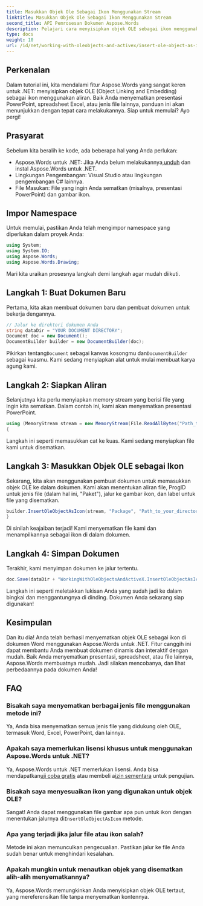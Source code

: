 ```yaml
---
title: Masukkan Objek Ole Sebagai Ikon Menggunakan Stream
linktitle: Masukkan Objek Ole Sebagai Ikon Menggunakan Stream
second_title: API Pemrosesan Dokumen Aspose.Words
description: Pelajari cara menyisipkan objek OLE sebagai ikon menggunakan aliran dengan Aspose.Words untuk .NET dalam tutorial langkah demi langkah yang mendetail ini.
type: docs
weight: 10
url: /id/net/working-with-oleobjects-and-activex/insert-ole-object-as-icon-using-stream/
---
```

## Perkenalan

Dalam tutorial ini, kita mendalami fitur Aspose.Words yang sangat keren untuk .NET: menyisipkan objek OLE (Object Linking and Embedding) sebagai ikon menggunakan aliran. Baik Anda menyematkan presentasi PowerPoint, spreadsheet Excel, atau jenis file lainnya, panduan ini akan menunjukkan dengan tepat cara melakukannya. Siap untuk memulai? Ayo pergi!

## Prasyarat

Sebelum kita beralih ke kode, ada beberapa hal yang Anda perlukan:

-  Aspose.Words untuk .NET: Jika Anda belum melakukannya,[unduh](https://releases.aspose.com/words/net/) dan instal Aspose.Words untuk .NET.
- Lingkungan Pengembangan: Visual Studio atau lingkungan pengembangan C# lainnya.
- File Masukan: File yang ingin Anda sematkan (misalnya, presentasi PowerPoint) dan gambar ikon.

## Impor Namespace

Untuk memulai, pastikan Anda telah mengimpor namespace yang diperlukan dalam proyek Anda:

```csharp
using System;
using System.IO;
using Aspose.Words;
using Aspose.Words.Drawing;
```

Mari kita uraikan prosesnya langkah demi langkah agar mudah diikuti.

## Langkah 1: Buat Dokumen Baru

Pertama, kita akan membuat dokumen baru dan pembuat dokumen untuk bekerja dengannya.

```csharp
// Jalur ke direktori dokumen Anda
string dataDir = "YOUR DOCUMENT DIRECTORY";
Document doc = new Document();
DocumentBuilder builder = new DocumentBuilder(doc);
```

 Pikirkan tentang`Document` sebagai kanvas kosongmu dan`DocumentBuilder` sebagai kuasmu. Kami sedang menyiapkan alat untuk mulai membuat karya agung kami.

## Langkah 2: Siapkan Aliran

Selanjutnya kita perlu menyiapkan memory stream yang berisi file yang ingin kita sematkan. Dalam contoh ini, kami akan menyematkan presentasi PowerPoint.

```csharp
using (MemoryStream stream = new MemoryStream(File.ReadAllBytes("Path_to_your_directory/Presentation.pptx")))
{
```

Langkah ini seperti memasukkan cat ke kuas. Kami sedang menyiapkan file kami untuk disematkan.

## Langkah 3: Masukkan Objek OLE sebagai Ikon

Sekarang, kita akan menggunakan pembuat dokumen untuk memasukkan objek OLE ke dalam dokumen. Kami akan menentukan aliran file, ProgID untuk jenis file (dalam hal ini, "Paket"), jalur ke gambar ikon, dan label untuk file yang disematkan.

```csharp
builder.InsertOleObjectAsIcon(stream, "Package", "Path_to_your_directory/Logo icon.ico", "My embedded file");
}
```

Di sinilah keajaiban terjadi! Kami menyematkan file kami dan menampilkannya sebagai ikon di dalam dokumen.

## Langkah 4: Simpan Dokumen

Terakhir, kami menyimpan dokumen ke jalur tertentu.

```csharp
doc.Save(dataDir + "WorkingWithOleObjectsAndActiveX.InsertOleObjectAsIconUsingStream.docx");
```

Langkah ini seperti meletakkan lukisan Anda yang sudah jadi ke dalam bingkai dan menggantungnya di dinding. Dokumen Anda sekarang siap digunakan!

## Kesimpulan

Dan itu dia! Anda telah berhasil menyematkan objek OLE sebagai ikon di dokumen Word menggunakan Aspose.Words untuk .NET. Fitur canggih ini dapat membantu Anda membuat dokumen dinamis dan interaktif dengan mudah. Baik Anda menyematkan presentasi, spreadsheet, atau file lainnya, Aspose.Words membuatnya mudah. Jadi silakan mencobanya, dan lihat perbedaannya pada dokumen Anda!

## FAQ

### Bisakah saya menyematkan berbagai jenis file menggunakan metode ini?
Ya, Anda bisa menyematkan semua jenis file yang didukung oleh OLE, termasuk Word, Excel, PowerPoint, dan lainnya.

### Apakah saya memerlukan lisensi khusus untuk menggunakan Aspose.Words untuk .NET?
 Ya, Aspose.Words untuk .NET memerlukan lisensi. Anda bisa mendapatkan[uji coba gratis](https://releases.aspose.com/) atau membeli a[izin sementara](https://purchase.aspose.com/temporary-license/) untuk pengujian.

### Bisakah saya menyesuaikan ikon yang digunakan untuk objek OLE?
 Sangat! Anda dapat menggunakan file gambar apa pun untuk ikon dengan menentukan jalurnya di`InsertOleObjectAsIcon` metode.

### Apa yang terjadi jika jalur file atau ikon salah?
Metode ini akan memunculkan pengecualian. Pastikan jalur ke file Anda sudah benar untuk menghindari kesalahan.

### Apakah mungkin untuk menautkan objek yang disematkan alih-alih menyematkannya?
Ya, Aspose.Words memungkinkan Anda menyisipkan objek OLE tertaut, yang mereferensikan file tanpa menyematkan kontennya.